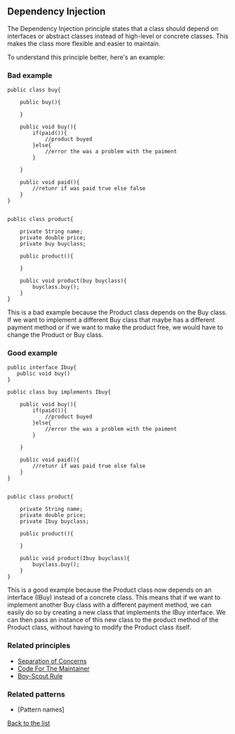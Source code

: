 ## Dependency Injection

The Dependency Injection principle states that a class should depend on interfaces or abstract classes instead of high-level or concrete classes. This makes the class more flexible and easier to maintain.

To understand this principle better, here's an example:

### Bad example

```
public class buy{

    public buy(){
        
    }

    public void buy(){
        if(paid()){
            //product buyed
        }else{
            //error the was a problem with the paiment
        }

    }

    public void paid(){
        //retunr if was paid true else false
    }
}


public class product{

    private String name;
    private double price;
    private buy buyclass;

    public product(){

    }

    public void product(buy buyclass){
        buyclass.buy();
    }
}

```
This is a bad example because the Product class depends on the Buy class. If we want to implement a different Buy class that maybe has a different payment method or if we want to make the product free, we would have to change the Product or Buy class.

### Good example

```
public interface Ibuy{
   public void buy()
}

public class buy implements Ibuy{

    public void buy(){
        if(paid()){
            //product buyed
        }else{
            //error the was a problem with the paiment
        }

    }

    public void paid(){
        //retunr if was paid true else false
    }
}


public class product{

    private String name;
    private double price;
    private Ibuy buyclass;

    public product(){

    }

    public void product(Ibuy buyclass){
        buyclass.buy();
    }
}

```
This is a good example because the Product class now depends on an interface (IBuy) instead of a concrete class. This means that if we want to implement another Buy class with a different payment method, we can easily do so by creating a new class that implements the IBuy interface. We can then pass an instance of this new class to the product method of the Product class, without having to modify the Product class itself.

### Related principles

- [Separation of Concerns](../general/separationofconcerns.md)
- [Code For The Maintainer](../general/codeformantainer.md)
- [Boy-Scout Rule](../general/boyscoutrule.md)

### Related patterns

- [Pattern names]


[Back to the list](./README.md)